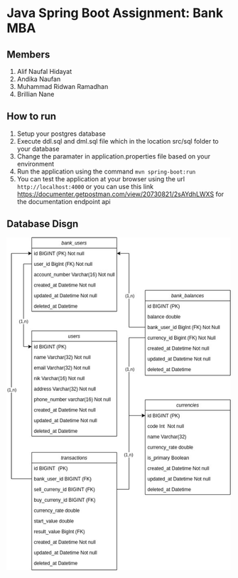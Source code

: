 # Java Spring Boot Assignment: Bank MBA
## Members
1. Alif Naufal Hidayat
2. Andika Naufan
3. Muhammad Ridwan Ramadhan
4. Brillian Nane

## How to run
1. Setup your postgres database
2. Execute ddl.sql and dml.sql file which in the location src/sql folder to your database
3. Change the paramater in application.properties file based on your environment
4. Run the application using the command `mvn spring-boot:run`
5. You can test the application at your browser using the url `http://localhost:4000` or you can use this link https://documenter.getpostman.com/view/20730821/2sAYdhLWXS for the documentation endpoint api

## Database Disgn
![](ERD.jpg)